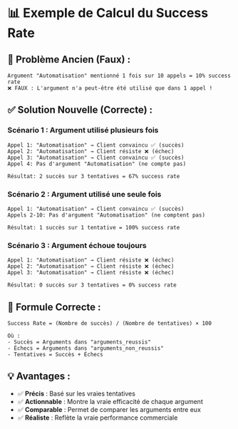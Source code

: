 # 📊 Exemple de Calcul du Success Rate

## **🚨 Problème Ancien (Faux) :**
```
Argument "Automatisation" mentionné 1 fois sur 10 appels = 10% success rate
❌ FAUX : L'argument n'a peut-être été utilisé que dans 1 appel !
```

## **✅ Solution Nouvelle (Correcte) :**

### **Scénario 1 : Argument utilisé plusieurs fois**
```
Appel 1: "Automatisation" → Client convaincu ✅ (succès)
Appel 2: "Automatisation" → Client résiste ❌ (échec)  
Appel 3: "Automatisation" → Client convaincu ✅ (succès)
Appel 4: Pas d'argument "Automatisation" (ne compte pas)

Résultat: 2 succès sur 3 tentatives = 67% success rate
```

### **Scénario 2 : Argument utilisé une seule fois**
```
Appel 1: "Automatisation" → Client convaincu ✅ (succès)
Appels 2-10: Pas d'argument "Automatisation" (ne comptent pas)

Résultat: 1 succès sur 1 tentative = 100% success rate
```

### **Scénario 3 : Argument échoue toujours**
```
Appel 1: "Automatisation" → Client résiste ❌ (échec)
Appel 2: "Automatisation" → Client résiste ❌ (échec)
Appel 3: "Automatisation" → Client résiste ❌ (échec)

Résultat: 0 succès sur 3 tentatives = 0% success rate
```

## **🎯 Formule Correcte :**
```
Success Rate = (Nombre de succès) / (Nombre de tentatives) × 100

Où :
- Succès = Arguments dans "arguments_reussis"
- Échecs = Arguments dans "arguments_non_reussis"  
- Tentatives = Succès + Échecs
```

## **💡 Avantages :**
- ✅ **Précis** : Basé sur les vraies tentatives
- ✅ **Actionnable** : Montre la vraie efficacité de chaque argument
- ✅ **Comparable** : Permet de comparer les arguments entre eux
- ✅ **Réaliste** : Reflète la vraie performance commerciale
